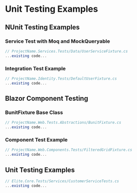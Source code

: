 # Unit Testing Examples

## NUnit Testing Examples

### Service Test with Moq and MockQueryable

```csharp
// ProjectName.Services.Tests/Data/UserServiceFixture.cs
...existing code...
```

### Integration Test Example

```csharp
// ProjectName.Identity.Tests/DefaultUserFixture.cs
...existing code...
```

## Blazor Component Testing

### BunitFixture Base Class

```csharp
// ProjectName.Web.Tests.Abstractions/BunitFixture.cs
...existing code...
```

### Component Test Example

```csharp
// ProjectName.Web.Components.Tests/FilteredGridFixture.cs
...existing code...
```

## Unit Testing Examples

```csharp
// Elite.Core.Tests/Services/CustomerServiceTests.cs
...existing code...
```
